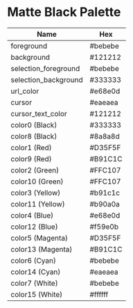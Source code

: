 # Matte Black Palette

| Name                  | Hex     |
| --------------------- | ------- |
| foreground            | #bebebe |
| background            | #121212 |
| selection_foreground  | #bebebe |
| selection_background  | #333333 |
| url_color             | #e68e0d |
| cursor                | #eaeaea |
| cursor_text_color     | #121212 |
| color0 (Black)        | #333333 |
| color8 (Black)        | #8a8a8d |
| color1 (Red)          | #D35F5F |
| color9 (Red)          | #B91C1C |
| color2 (Green)        | #FFC107 |
| color10 (Green)       | #FFC107 |
| color3 (Yellow)       | #b91c1c |
| color11 (Yellow)      | #b90a0a |
| color4 (Blue)         | #e68e0d |
| color12 (Blue)        | #f59e0b |
| color5 (Magenta)      | #D35F5F |
| color13 (Magenta)     | #B91C1C |
| color6 (Cyan)         | #bebebe |
| color14 (Cyan)        | #eaeaea |
| color7 (White)        | #bebebe |
| color15 (White)       | #ffffff |